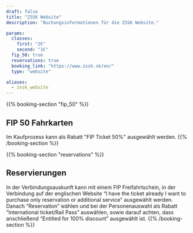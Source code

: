 ```yaml
---
draft: false
title: "ZSSK Website"
description: "Buchungsinformationen für die ZSSK Website."

params:
  classes:
    first: "2€"
    second: "1€"
  fip_50: true
  reservations: true
  booking_link: "https://www.zssk.sk/en/"
  type: "website"

aliases:
  - zssk_website
---
```


{{% booking-section "fip_50" %}}

## FIP 50 Fahrkarten

Im Kaufprozess kann als Rabatt "FIP Ticket 50%" ausgewählt werden.
{{% /booking-section %}}

{{% booking-section "reservations" %}}

## Reservierungen

In der Verbindungsauskunft kann mit einem FIP Freifahrtschein, in der Verbindung auf der englischen Website “I have the ticket already I want to purchase only reservation or additional service” ausgewählt werden. Danach “Reservation” wählen und bei der Personenauswahl als Rabatt “International ticket/Rail Pass” auswählen, sowie darauf achten, dass anschließend “Entitled for 100% discount” ausgewählt ist.
{{% /booking-section %}}
